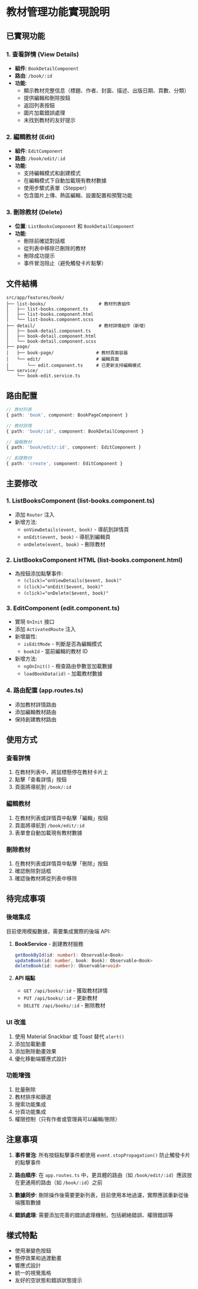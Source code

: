 # 教材管理功能實現說明

## 已實現功能

### 1. 查看詳情 (View Details)
- **組件**: `BookDetailComponent`
- **路由**: `/book/:id`
- **功能**:
  - 顯示教材完整信息（標題、作者、封面、描述、出版日期、頁數、分類）
  - 提供編輯和刪除按鈕
  - 返回列表按鈕
  - 圖片加載錯誤處理
  - 未找到教材的友好提示

### 2. 編輯教材 (Edit)
- **組件**: `EditComponent`
- **路由**: `/book/edit/:id`
- **功能**:
  - 支持編輯模式和創建模式
  - 在編輯模式下自動加載現有教材數據
  - 使用步驟式表單（Stepper）
  - 包含圖片上傳、熱區編輯、設置配置和預覽功能

### 3. 刪除教材 (Delete)
- **位置**: `ListBooksComponent` 和 `BookDetailComponent`
- **功能**:
  - 刪除前確認對話框
  - 從列表中移除已刪除的教材
  - 刪除成功提示
  - 事件冒泡阻止（避免觸發卡片點擊）

## 文件結構

```
src/app/features/book/
├── list-books/                    # 教材列表組件
│   ├── list-books.component.ts
│   ├── list-books.component.html
│   └── list-books.component.scss
├── detail/                        # 教材詳情組件（新增）
│   ├── book-detail.component.ts
│   ├── book-detail.component.html
│   └── book-detail.component.scss
├── page/
│   ├── book-page/                # 教材頁面容器
│   └── edit/                     # 編輯頁面
│       └── edit.component.ts     # 已更新支持編輯模式
└── service/
    └── book-edit.service.ts
```

## 路由配置

```typescript
// 教材列表
{ path: 'book', component: BookPageComponent }

// 教材詳情
{ path: 'book/:id', component: BookDetailComponent }

// 編輯教材
{ path: 'book/edit/:id', component: EditComponent }

// 創建教材
{ path: 'create', component: EditComponent }
```

## 主要修改

### 1. ListBooksComponent (list-books.component.ts)
- 添加 `Router` 注入
- 新增方法:
  - `onViewDetails(event, book)` - 導航到詳情頁
  - `onEdit(event, book)` - 導航到編輯頁
  - `onDelete(event, book)` - 刪除教材

### 2. ListBooksComponent HTML (list-books.component.html)
- 為按鈕添加點擊事件:
  - `(click)="onViewDetails($event, book)"`
  - `(click)="onEdit($event, book)"`
  - `(click)="onDelete($event, book)"`

### 3. EditComponent (edit.component.ts)
- 實現 `OnInit` 接口
- 添加 `ActivatedRoute` 注入
- 新增屬性:
  - `isEditMode` - 判斷是否為編輯模式
  - `bookId` - 當前編輯的教材 ID
- 新增方法:
  - `ngOnInit()` - 檢查路由參數並加載數據
  - `loadBookData(id)` - 加載教材數據

### 4. 路由配置 (app.routes.ts)
- 添加教材詳情路由
- 添加編輯教材路由
- 保持創建教材路由

## 使用方式

### 查看詳情
1. 在教材列表中，將鼠標懸停在教材卡片上
2. 點擊「查看詳情」按鈕
3. 頁面將導航到 `/book/:id`

### 編輯教材
1. 在教材列表或詳情頁中點擊「編輯」按鈕
2. 頁面將導航到 `/book/edit/:id`
3. 表單會自動加載現有教材數據

### 刪除教材
1. 在教材列表或詳情頁中點擊「刪除」按鈕
2. 確認刪除對話框
3. 確認後教材將從列表中移除

## 待完成事項

### 後端集成
目前使用模擬數據，需要集成實際的後端 API:

1. **BookService** - 創建教材服務
   ```typescript
   getBookById(id: number): Observable<Book>
   updateBook(id: number, book: Book): Observable<Book>
   deleteBook(id: number): Observable<void>
   ```

2. **API 端點**
   - `GET /api/books/:id` - 獲取教材詳情
   - `PUT /api/books/:id` - 更新教材
   - `DELETE /api/books/:id` - 刪除教材

### UI 改進
1. 使用 Material Snackbar 或 Toast 替代 `alert()`
2. 添加加載動畫
3. 添加刪除動畫效果
4. 優化移動端響應式設計

### 功能增強
1. 批量刪除
2. 教材排序和篩選
3. 搜索功能集成
4. 分頁功能集成
5. 權限控制（只有作者或管理員可以編輯/刪除）

## 注意事項

1. **事件冒泡**: 所有按鈕點擊事件都使用 `event.stopPropagation()` 防止觸發卡片的點擊事件

2. **路由順序**: 在 `app.routes.ts` 中，更具體的路由（如 `/book/edit/:id`）應該放在更通用的路由（如 `/book/:id`）之前

3. **數據同步**: 刪除操作後需要更新列表，目前使用本地過濾，實際應該重新從後端獲取數據

4. **錯誤處理**: 需要添加完善的錯誤處理機制，包括網絡錯誤、權限錯誤等

## 樣式特點

- 使用漸變色按鈕
- 懸停效果和過渡動畫
- 響應式設計
- 統一的視覺風格
- 友好的空狀態和錯誤狀態提示
